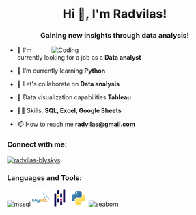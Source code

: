 <h1 align="center">Hi 👋, I'm Radvilas!</h1>
<h3 align="center">Gaining new insights through data analysis!</h3>
<img align="right" alt="Coding" width="400" src="https://media.tenor.com/lvLaG5hPCncAAAAd/data-analysis.gif">

- 🔭 I'm currently looking for a job as a **Data analyst**

- 🌱 I’m currently learning **Python**

- 👯 Let's collaborate on **Data analysis**

- 📝 Data visualization capabilities **Tableau**

- 👨‍💻 Skills: **SQL, Excel, Google Sheets**

- 📫 How to reach me **radvilas@gmail.com**

<h3 align="left">Connect with me:</h3>
<p align="left">
<a href="https://linkedin.com/in/radvilas-blyskys" target="blank"><img align="center" src="https://raw.githubusercontent.com/rahuldkjain/github-profile-readme-generator/master/src/images/icons/Social/linked-in-alt.svg" alt="radvilas-blyskys" height="30" width="40" /></a>
</p>


<h3 align="left">Languages and Tools:</h3>
<p align="left"> <a href="https://www.microsoft.com/en-us/sql-server" target="_blank" rel="noreferrer"> <img src="https://www.svgrepo.com/show/303229/microsoft-sql-server-logo.svg" alt="mssql" width="40" height="40"/> </a> <a href="https://www.mysql.com/" target="_blank" rel="noreferrer"> <img src="https://raw.githubusercontent.com/devicons/devicon/master/icons/mysql/mysql-original-wordmark.svg" alt="mysql" width="40" height="40"/> </a> <a href="https://pandas.pydata.org/" target="_blank" rel="noreferrer"> <img src="https://raw.githubusercontent.com/devicons/devicon/2ae2a900d2f041da66e950e4d48052658d850630/icons/pandas/pandas-original.svg" alt="pandas" width="40" height="40"/> </a> <a href="https://www.python.org" target="_blank" rel="noreferrer"> <img src="https://raw.githubusercontent.com/devicons/devicon/master/icons/python/python-original.svg" alt="python" width="40" height="40"/> </a> <a href="https://seaborn.pydata.org/" target="_blank" rel="noreferrer"> <img src="https://seaborn.pydata.org/_images/logo-mark-lightbg.svg" alt="seaborn" width="40" height="40"/> </a> </p>

